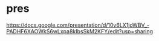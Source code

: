 # pres
https://docs.google.com/presentation/d/10v6LX1joWBV_-PADHF6XAOWkS6wLxpa8kIbsSkM2KFY/edit?usp=sharing
